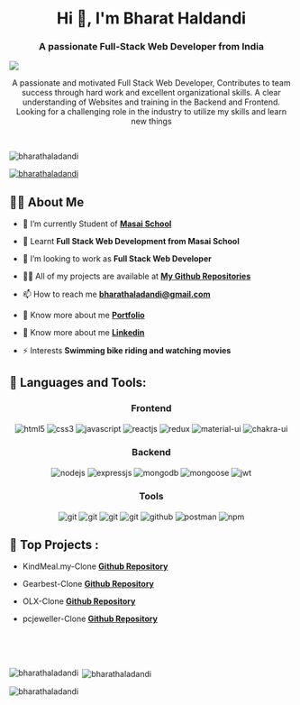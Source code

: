 <h1 align="center">Hi 👋, I'm Bharat Haldandi</h1>
<h3 align="center">A passionate Full-Stack Web Developer from India</h3>

<img src="https://camo.githubusercontent.com/8ba1e66bcfa048214cf17f235c341742347c9c248831d044aa888acbeec89502/68747470733a2f2f63646e2e6472696262626c652e636f6d2f75736572732f313239323637372f73637265656e73686f74732f363133393136372f6d656469612f66636637666430633631396262383737303635333330373932343039313566332e676966" align="center" style="width: 100% , height:200px " />
<p align="center">A passionate and motivated Full Stack Web Developer, Contributes to team
success through hard work and excellent organizational skills. A clear
understanding of Websites and training in the Backend and Frontend. Looking
for a challenging role in the industry to utilize my skills and learn new things</p>
<br/>


<!-- <img align="center" src="https://www.arkasoftwares.com/blog/wp-content/uploads/2021/01/header_banner-2.jpg" />
 -->

<p align="left"> <img src="https://komarev.com/ghpvc/?username=bharathaladandi&label=Profile%20views&color=0e75b6&style=flat" alt="bharathaladandi" /> </p>

<p align="left"> <a href="https://github.com/ryo-ma/github-profile-trophy"><img src="https://github-profile-trophy.vercel.app/?username=bharathaladandi" alt="bharathaladandi" /></a> </p>

## 🙋‍♂️ About Me

- 🔭 I’m currently Student of **[Masai School](https://www.masaischool.com/)**

- 🌱 Learnt **Full Stack Web Development from Masai School**

- 👯 I’m looking to work as **Full Stack Web Developer**

- 👨‍💻 All of my projects are available at **[My Github Repositories](https://github.com/bharathaladandi)**

- 📫 How to reach me **bharathaladandi@gmail.com**

- 🔭 Know more about me **[Portfolio](https://bharathaladandi.github.io/)**

- 🔭 Know more about me **[Linkedin](https://www.linkedin.com/in/bharat-b-99a680242/)**

- ⚡  Interests **Swimming bike riding and watching movies**


## 🚀 Languages and Tools:
<div align="center">
 
 <div align="center"><h3 align="center">Frontend</h3>
<img src="https://img.shields.io/badge/html5-%23E34F26.svg?style=for-the-badge&logo=html5&logoColor=white" align="center" alt="html5">
<img src = "https://img.shields.io/badge/css3-%231572B6.svg?style=for-the-badge&logo=css3&logoColor=white" align="center" alt="css3">
<img src ="https://img.shields.io/badge/javascript-%23323330.svg?style=for-the-badge&logo=javascript&logoColor=%23F7DF1E" align="center" alt="javascript">
<img src="https://img.shields.io/badge/React-20232A?style=for-the-badge&logo=react&logoColor=61DAFB"  align="center" alt="reactjs" />
<img src="https://img.shields.io/badge/Redux-593D88?style=for-the-badge&logo=redux&logoColor=white"  align="center" alt="redux" />
<img src="https://img.shields.io/badge/Material%20UI-007FFF?style=for-the-badge&logo=mui&logoColor=white"  align="center" alt="material-ui"/>
<img src = "https://img.shields.io/badge/chakra ui-%234ED1C5.svg?style=for-the-badge&logo=chakraui&logoColor=white" align="center" alt="chakra-ui"/>
</div>
  <div align="center"><h3 align="center">Backend</h3> 
<img src="https://img.shields.io/badge/Node.js-339933?style=for-the-badge&logo=nodedotjs&logoColor=white" align="center" alt="nodejs" />
<img src="https://img.shields.io/badge/Express.js-000000?style=for-the-badge&logo=express&logoColor=white" align="center" alt="expressjs"/>
<img src="https://img.shields.io/badge/MongoDB-4EA94B?style=for-the-badge&logo=mongodb&logoColor=white" align="center" alt="mongodb"/>
<img src="https://img.shields.io/badge/mongoose-%2300f.svg?style=for-the-badge&logo=fastify&logoColor=white" align="center" alt="mongoose"/>
   <img src="https://img.shields.io/badge/JWT-black?style=for-the-badge&logo=JSON%20web%20tokens" align="center" alt="jwt"/>
 </div>
  <div align="center"><h3 align="center">Tools</h3> 
   <img src="https://img.shields.io/badge/heroku-%23430098.svg?style=for-the-badge&logo=heroku&logoColor=white" align="center" alt="git"/>
   <img src="https://img.shields.io/badge/netlify-%23000000.svg?style=for-the-badge&logo=netlify&logoColor=#00C7B7" align="center" alt="git"/>
   <img src="https://img.shields.io/badge/vercel-%23000000.svg?style=for-the-badge&logo=vercel&logoColor=whit" align="center" alt="git"/>
   <img src="https://img.shields.io/badge/Git-f44d27?style=for-the-badge&logo=git&logoColor=white"  align="center" alt="git"/>
<img src="https://img.shields.io/badge/GitHub-100000?style=for-the-badge&logo=github&logoColor=white"  align="center" alt="github"/>
<img src ="https://img.shields.io/badge/Postman-FF6C37?style=for-the-badge&logo=postman&logoColor=white" align="center" alt="postman">
<img src = "https://img.shields.io/badge/NPM-%23000000.svg?style=for-the-badge&logo=npm&logoColor=white" align="center" alt="npm">
   <br/>
 </div>
</div>


## 🚀 Top Projects :
 - KindMeal.my-Clone   **[Github Repository](https://github.com/bharathaladandi/Kind-Meal-Personal-Project)**
 
 - Gearbest-Clone  **[Github Repository](https://github.com/aakarsh604/Gearbest-Clone)**

 - OLX-Clone   **[Github Repository](https://github.com/bharathaladandi/OLX-Clone)**

 - pcjeweller-Clone **[Github Repository](https://github.com/bharathaladandi/Pc-jewellery)**


<br />
<br />
<br />
<p><img align="left" src="https://github-readme-stats.vercel.app/api/top-langs?username=bharathaladandi&show_icons=true&locale=en&layout=compact" alt="bharathaladandi" /></p>

<p>&nbsp;<img align="center" src="https://github-readme-stats.vercel.app/api?username=bharathaladandi&show_icons=true&locale=en" alt="bharathaladandi" /></p>

<p><img align="center" src="https://github-readme-streak-stats.herokuapp.com/?user=bharathaladandi&" alt="bharathaladandi" /></p>
